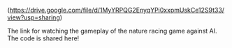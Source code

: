 (https://drive.google.com/file/d/1MyYRPQG2EnyqYPi0xxpmUskCe12S9t33/view?usp=sharing)

The link for watching the gameplay of the nature racing game against AI.
The code is shared here!
